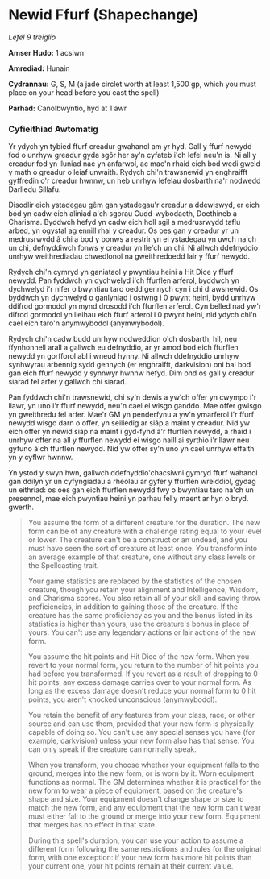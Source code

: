 # Newid Ffurf (Shapechange)

*Lefel 9 treiglio*

**Amser Hudo:** 1 acsiwn

**Amrediad:** Hunain

**Cydrannau:** G, S, M (a jade circlet worth at least 1,500 gp, which you must place on your head before you cast the spell)

**Parhad:** Canolbwyntio, hyd at 1 awr

### Cyfieithiad Awtomatig

Yr ydych yn tybied ffurf creadur gwahanol am yr hyd. Gall y ffurf newydd fod o unrhyw greadur gyda sgôr her sy'n cyfateb i'ch lefel neu'n is. Ni all y creadur fod yn lluniad nac yn anfarwol, ac mae'n rhaid eich bod wedi gweld y math o greadur o leiaf unwaith. Rydych chi'n trawsnewid yn enghraifft gyffredin o'r creadur hwnnw, un heb unrhyw lefelau dosbarth na'r nodwedd Darlledu Sillafu.

Disodlir eich ystadegau gêm gan ystadegau'r creadur a ddewiswyd, er eich bod yn cadw eich aliniad a'ch sgorau Cudd-wybodaeth, Doethineb a Charisma. Byddwch hefyd yn cadw eich holl sgil a medrusrwydd taflu arbed, yn ogystal ag ennill rhai y creadur. Os oes gan y creadur yr un medrusrwydd â chi a bod y bonws a restrir yn ei ystadegau yn uwch na'ch un chi, defnyddiwch fonws y creadur yn lle'ch un chi. Ni allwch ddefnyddio unrhyw weithrediadau chwedlonol na gweithredoedd lair y ffurf newydd.

Rydych chi'n cymryd yn ganiataol y pwyntiau heini a Hit Dice y ffurf newydd. Pan fyddwch yn dychwelyd i'ch ffurflen arferol, byddwch yn dychwelyd i'r nifer o bwyntiau taro oedd gennych cyn i chi drawsnewid. Os byddwch yn dychwelyd o ganlyniad i ostwng i 0 pwynt heini, bydd unrhyw ddifrod gormodol yn mynd drosodd i'ch ffurflen arferol. Cyn belled nad yw'r difrod gormodol yn lleihau eich ffurf arferol i 0 pwynt heini, nid ydych chi'n cael eich taro'n anymwybodol (anymwybodol).

Rydych chi'n cadw budd unrhyw nodweddion o'ch dosbarth, hil, neu ffynhonnell arall a gallwch eu defnyddio, ar yr amod bod eich ffurflen newydd yn gorfforol abl i wneud hynny. Ni allwch ddefnyddio unrhyw synhwyrau arbennig sydd gennych (er enghraifft, darkvision) oni bai bod gan eich ffurf newydd y synnwyr hwnnw hefyd. Dim ond os gall y creadur siarad fel arfer y gallwch chi siarad.

Pan fyddwch chi'n trawsnewid, chi sy'n dewis a yw'ch offer yn cwympo i'r llawr, yn uno i'r ffurf newydd, neu'n cael ei wisgo ganddo. Mae offer gwisgo yn gweithredu fel arfer. Mae'r GM yn penderfynu a yw'n ymarferol i'r ffurf newydd wisgo darn o offer, yn seiliedig ar siâp a maint y creadur. Nid yw eich offer yn newid siâp na maint i gyd-fynd â'r ffurflen newydd, a rhaid i unrhyw offer na all y ffurflen newydd ei wisgo naill ai syrthio i'r llawr neu gyfuno â'ch ffurflen newydd. Nid yw offer sy'n uno yn cael unrhyw effaith yn y cyflwr hwnnw.

Yn ystod y swyn hwn, gallwch ddefnyddio'chacsiwni gymryd ffurf wahanol gan ddilyn yr un cyfyngiadau a rheolau ar gyfer y ffurflen wreiddiol, gydag un eithriad: os oes gan eich ffurflen newydd fwy o bwyntiau taro na'ch un presennol, mae eich pwyntiau heini yn parhau fel y maent ar hyn o bryd. gwerth.

>  You assume the form of a different creature for the duration. The new form can be of any creature with a challenge rating equal to your level or lower. The creature can't be a construct or an undead, and you must have seen the sort of creature at least once. You transform into an average example of that creature, one without any class levels or the Spellcasting trait.
>  
>  Your game statistics are replaced by the statistics of the chosen creature, though you retain your alignment and Intelligence, Wisdom, and Charisma scores. You also retain all of your skill and saving throw proficiencies, in addition to gaining those of the creature. If the creature has the same proficiency as you and the bonus listed in its statistics is higher than yours, use the creature's bonus in place of yours. You can't use any legendary actions or lair actions of the new form.
>  
>  You assume the hit points and Hit Dice of the new form. When you revert to your normal form, you return to the number of hit points you had before you transformed. If you revert as a result of dropping to 0 hit points, any excess damage carries over to your normal form. As long as the excess damage doesn't reduce your normal form to 0 hit points, you aren't knocked unconscious (anymwybodol).
>  
>  You retain the benefit of any features from your class, race, or other source and can use them, provided that your new form is physically capable of doing so. You can't use any special senses you have (for example, darkvision) unless your new form also has that sense. You can only speak if the creature can normally speak.
>  
>  When you transform, you choose whether your equipment falls to the ground, merges into the new form, or is worn by it. Worn equipment functions as normal. The GM determines whether it is practical for the new form to wear a piece of equipment, based on the creature's shape and size. Your equipment doesn't change shape or size to match the new form, and any equipment that the new form can't wear must either fall to the ground or merge into your new form. Equipment that merges has no effect in that state.
>  
>  During this spell's duration, you can use your action to assume a different form following the same restrictions and rules for the original form, with one exception: if your new form has more hit points than your current one, your hit points remain at their current value.